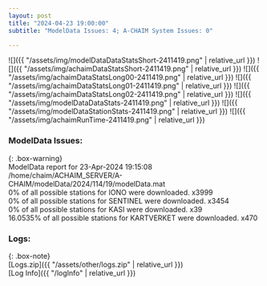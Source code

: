 ```yaml
---
layout: post
title: "2024-04-23 19:00:00"
subtitle: "ModelData Issues: 4; A-CHAIM System Issues: 0"

---
```


![]({{ "/assets/img/modelDataDataStatsShort-2411419.png" | relative_url }})
![]({{ "/assets/img/achaimDataStatsShort-2411419.png" | relative_url }})
![]({{ "/assets/img/achaimDataStatsLong00-2411419.png" | relative_url }})
![]({{ "/assets/img/achaimDataStatsLong01-2411419.png" | relative_url }})
![]({{ "/assets/img/achaimDataStatsLong02-2411419.png" | relative_url }})
![]({{ "/assets/img/modelDataDataStats-2411419.png" | relative_url }})
![]({{ "/assets/img/modelDataStationStats-2411419.png" | relative_url }})
![]({{ "/assets/img/achaimRunTime-2411419.png" | relative_url }})


### ModelData Issues:  
  
{: .box-warning}  
 ModelData report for 23-Apr-2024 19:15:08   
 /home/chaim/ACHAIM_SERVER/A-CHAIM/modelData/2024/114/19/modelData.mat   
 0% of all possible stations for IONO were downloaded. x3999   
 0% of all possible stations for SENTINEL were downloaded. x3454   
 0% of all possible stations for KASI were downloaded. x39   
 16.0535% of all possible stations for KARTVERKET were downloaded. x470   
  


### Logs:  
  
{: .box-note}  
[Logs.zip]({{ "/assets/other/logs.zip" | relative_url }})  
[Log Info]({{ "/logInfo" | relative_url }})  
